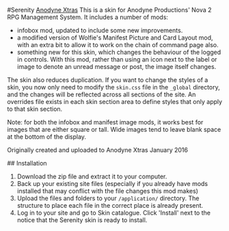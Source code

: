 #Serenity
[Anodyne Xtras](https://xtras.anodyne-productions.com/item/Krace/serenity)
This is a skin for Anodyne Productions' Nova 2 RPG Management System. It includes a number of mods: 
 * infobox mod, updated to include some new improvements.
 * a modified version of Wolfie's Manifest Picture and Card Layout mod, with an extra bit to allow it to work on the chain of command page also.
 * something new for this skin, which changes the behaviour of the logged in controls. With this mod, rather than using an icon next to the label or image to denote an unread message or post, the image itself changes.

The skin also reduces duplication. If you want to change the styles of a skin, you now only need to modify the `skin.css` file in the `_global` directory, and the changes will be reflected across all sections of the site. An overrides file exists in each skin section area to define styles that only apply to that skin section.

Note: for both the infobox and manifest image mods, it works best for images that are either square or tall. Wide images tend to leave blank space at the bottom of the display.

Originally created and uploaded to Anodyne Xtras January 2016

## Installation
1. Download the zip file and extract it to your computer.
1. Back up your existing site files (especially if you already have mods installed that may conflict with the file changes this mod makes)
1. Upload the files and folders to your `/application/` directory. The structure to place each file in the correct place is already present.
1. Log in to your site and go to Skin catalogue. Click 'Install' next to the notice that the Serenity skin is ready to install.